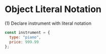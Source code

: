 # Object Literal Notation

(1) Declare instrument with literal notation

```javascript
const instrument = {
  type: "piano",
  price: 999.99
};
```
